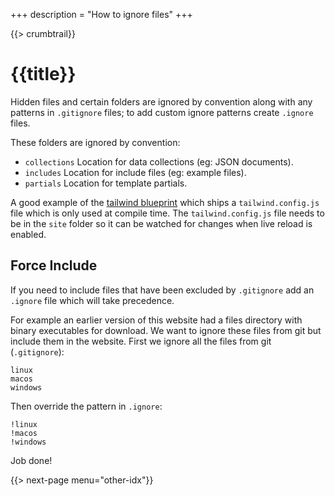+++
description = "How to ignore files"
+++

{{> crumbtrail}}

# {{title}}

Hidden files and certain folders are ignored by convention along with any patterns in `.gitignore` files; to add custom ignore patterns create `.ignore` files.

These folders are ignored by convention:

* `collections` Location for data collections (eg: JSON documents).
* `includes` Location for include files (eg: example files).
* `partials` Location for template partials.


A good example of the [tailwind blueprint](https://github.com/uwe-app/runtime/blob/master/blueprint/tailwind/site/.ignore) which ships a `tailwind.config.js` file which is only used at compile time. The `tailwind.config.js` file needs to be in the `site` folder so it can be watched for changes when live reload is enabled.

## Force Include

If you need to include files that have been excluded by `.gitignore` add an `.ignore` file which will take precedence.

For example an earlier version of this website had a files directory with binary executables for download. We want to ignore these files from git but include them in the website. First we ignore all the files from git (`.gitignore`):

```
linux
macos
windows
```

Then override the pattern in `.ignore`:

```
!linux
!macos
!windows
```

Job done!

{{> next-page menu="other-idx"}}
